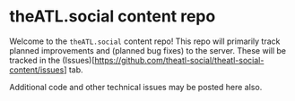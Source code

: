 # theATL.social content repo

Welcome to the `theATL.social` content repo! This repo will primarily track planned improvements and (planned bug fixes) to the server. These will be tracked in the (Issues)[https://github.com/theatl-social/theatl-social-content/issues] tab.

Additional code and other technical issues may be posted here also.
